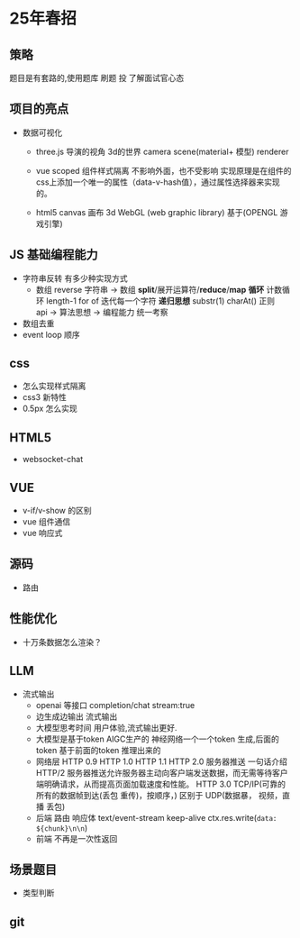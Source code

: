 # 25年春招

## 策略
题目是有套路的,使用题库
刷题 投 了解面试官心态


## 项目的亮点
- 数据可视化
  - three.js 
  导演的视角 3d的世界
  camera scene(material+ 模型) renderer 
  - vue scoped 组件样式隔离 不影响外面，也不受影响
    实现原理是在组件的css上添加一个唯一的属性（data-v-hash值），通过属性选择器来实现的。

  - html5 canvas 画布
    3d WebGL (web graphic library) 基于(OPENGL 游戏引擎)

    
## JS 基础编程能力
- 字符串反转 有多少种实现方式
  - 数组 reverse
    字符串 -> 数组 
    **split**/展开运算符/**reduce**/**map** 
**循环**
    计数循环 length-1
    for of 迭代每一个字符
**递归思想** substr(1) charAt()
正则  
    api -> 算法思想 -> 编程能力 统一考察
- 数组去重
- event loop 顺序
## css 
- 怎么实现样式隔离
- css3 新特性
- 0.5px 怎么实现

## HTML5
- websocket-chat

## VUE
- v-if/v-show 的区别
- vue 组件通信 
- vue 响应式

## 源码
- 路由

## 性能优化
- 十万条数据怎么渲染？


## LLM
- 流式输出
  - openai 等接口 completion/chat stream:true
  - 边生成边输出 流式输出
  - 大模型思考时间 用户体验,流式输出更好.
  - 大模型是基于token AIGC生产的
    神经网络一个一个token 生成,后面的token 基于前面的token 推理出来的
  - 网络层 
    HTTP 0.9 
    HTTP 1.0 
    HTTP 1.1
    HTTP 2.0 服务器推送 一句话介绍 HTTP/2 服务器推送允许服务器主动向客户端发送数据，而无需等待客户端明确请求，从而提高页面加载速度和性能。
    HTTP 3.0
    TCP/IP(可靠的 所有的数据帧到达(丢包 重传)，按顺序，) 区别于 UDP(数据暴， 视频，直播 丢包)
  - 后端
    路由
    响应体 text/event-stream keep-alive
    ctx.res.write(`data: ${chunk}\n\n`)
  - 前端 
    不再是一次性返回 
## 场景题目
- 类型判断
  
## git
  
